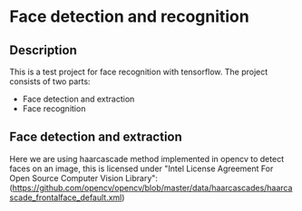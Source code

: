 # Face detection and recognition

## Description

This is a test project for face recognition with tensorflow.
The project consists of two parts:

- Face detection and extraction
- Face recognition

## Face detection and extraction

Here we are using haarcascade method implemented in opencv to detect faces on an image, this is licensed under "Intel License Agreement For Open Source Computer Vision Library": (<https://github.com/opencv/opencv/blob/master/data/haarcascades/haarcascade_frontalface_default.xml>)
